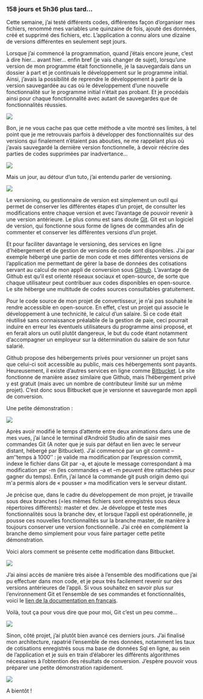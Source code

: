 ### 158 jours et 5h36 plus tard...

Cette semaine, j’ai testé différents codes, différentes façon d’organiser mes fichiers, renommé mes variables une quinzaine de fois, ajouté des données, créé et supprimé des fichiers, etc. L’application a connu alors une dizaine de versions différentes en seulement sept jours.

Lorsque j’ai commencé la programmation, quand j’étais encore jeune, c’est à dire hier… avant hier… enfin bref (je vais changer de sujet), lorsqu’une version de mon programme était fonctionnelle, je la sauvegardais dans un dossier à part et je continuais le développement sur le programme initial. Ainsi, j’avais la possibilité de reprendre le développement à partir de la version sauvegardée au cas où le développement d’une nouvelle fonctionnalité sur le programme initial n’était pas probant. Et je procédais ainsi pour chaque fonctionnalité avec autant de sauvegardes que de fonctionnalités réussies.

<img src = "https://media.giphy.com/media/50UZqs7HoH6GQ/giphy.gif"/>

Bon, je ne vous cache pas que cette méthode a vite montré ses limites, à tel point que je me retrouvais parfois  à développer des fonctionnalités sur des versions qui finalement n’étaient pas abouties, ne me rappelant plus où j’avais sauvegardé la dernière version fonctionnelle, à devoir réécrire des parties de codes supprimées par inadvertance…

<img src = "https://media.giphy.com/media/14rFOnuCm4yxzi/giphy.gif"/>

Mais un jour, au détour d’un tuto, j’ai entendu parler de <span class="highlight-span">versioning</span>. 

<img src = "https://media.giphy.com/media/3NtY188QaxDdC/giphy.gif"/>

Le versioning, ou <span class="highlight-span">gestionnaire de version</span> est simplement un outil qui permet de conserver les différentes étapes d’un projet, de consulter les modifications entre chaque version et avec l’avantage de pouvoir revenir à une version antérieure. Le plus connu est sans doute <a href="https://fr.wikipedia.org/wiki/Git">Git</a>. Git est un logiciel de version, qui fonctionne sous forme de <span class="highlight-span">lignes de commandes</span> afin de commenter et conserver les différentes versions d’un projet.

Et pour faciliter davantage le versioning, des services en ligne d’hébergement et de gestion de versions de code sont disponibles. J’ai par exemple hébergé une partie de mon code et mes différentes versions de l’application me permettant de gérer la base de données des cotisations servant au calcul de mon appli de conversion sous <a href="https://github.com/marlenech/BddPaye">Github</a>. L’avantage de Github est qu’il est orienté réseaux sociaux et <span class="highlight-span">open-source</span>, de sorte que  chaque utilisateur peut contribuer aux codes disponibles en open-source. Le site héberge une multitude de codes sources consultables gratuitement.

Pour le code source de mon projet de convertisseur, je n’ai pas souhaité le rendre accessible en open-source. En effet, c’est un projet qui associe le développement à une technicité, <span class="highlight-span">le calcul d’un salaire</span>. Si ce code était réutilisé sans connaissance préalable de la gestion de paie, ceci pourrait induire en erreur les éventuels utilisateurs du programme ainsi proposé, et en ferait alors un outil plutôt dangereux, le but du code étant notamment d’accompagner un employeur sur la détermination du salaire de son futur salarié.

Github propose des hébergements privés pour versionner un projet sans que celui-ci soit accessible au public, mais ces hébergements sont payants. Heureusement, il existe d’autres services en ligne comme <a href="https://bitbucket.org/">Bitbucket</a>. Le site fonctionne de manière assez similaire que Github, mais l’hébergement privé y est <span class="highlight-span">gratuit</span> (mais avec un nombre de contributeur limité sur un même projet). C’est donc sous Bitbucket que je versionne et sauvegarde mon appli de conversion.

Une petite démonstration :

<img src = "https://marlenech.github.io/img/gif_git_1.gif"/>

Après avoir modifié le temps d’attente entre deux animations dans une de mes vues, j’ai lancé le terminal d’Android Studio afin de saisir mes commandes Git (A noter que je suis par défaut en lien avec le <span class="highlight-span">serveur distant</span>, hébergé par Bitbucket). J’ai commencé par un <span class="highlight-span">git  commit –am‘‘temps à 1000’’</span> : je valide ma modification par l’expression <span class="highlight-span">commit</span>, indexe le fichier dans Git par <span class="highlight-span">-a</span>, et ajoute le message correspondant à ma modification par <span class="highlight-span">-m</span> (les commandes <span class="highlight-span">–a</span> et <span class="highlight-span">–m</span> peuvent être rattachées pour gagner du temps). Enfin, j’ai lancé la commande <span class="highlight-span">git push origin demo</span> qui m'a permis alors de « pousser » ma modification vers le serveur distant.

Je précise que, dans le cadre du développement de mon projet, je travaille sous deux branches (=les mêmes fichiers sont enregistrés sous deux répertoires différents): <span class="highlight-span">master</span> et <span class="highlight-span">dev</span>. Je développe et teste mes fonctionnalités sous la branche <span class="highlight-span">dev</span>, et lorsque l’appli est opérationnelle, je pousse ces nouvelles fonctionnalités sur la branche <span class="highlight-span">master</span>, de manière à toujours conserver une version fonctionnelle. J’ai créé en complément la branche <span class="highlight-span">demo</span> simplement pour vous faire partager cette petite démonstration.

Voici alors comment se présente cette modification dans Bitbucket.

<img src = "https://marlenech.github.io/img/gif_git_2.gif"/>

J’ai ainsi accès de manière très aisée à l’ensemble des modifications que j’ai pu effectuer dans mon code, et je peux très facilement revenir sur des versions antérieures de l’appli. Si vous souhaitez en savoir plus sur l’environnement Git et l’ensemble de ses commandes et fonctionnalités, voici le <a href="https://git-scm.com/book/fr/v2">lien de la documentation en français</a>.

Voilà, tout ça pour vous dire que pour moi, Git c’est un peu comme…

<img src = "https://media.giphy.com/media/VvxtXb86Lwicw/giphy.gif"/>

Sinon, côté projet, j’ai plutôt bien avancé ces derniers jours. J’ai finalisé mon architecture, rapatrié l’ensemble de mes données, notamment les taux de cotisations enregistrés sous ma base de données Sql en ligne, au sein de l’application et je suis en train d’élaborer les différents algorithmes nécessaires à l’obtention des résultats de conversion. J’espère pouvoir vous préparer une petite démonstration rapidement.

<img src = "https://media.giphy.com/media/R8MIGe47XWx68/giphy.gif"/>

A bientôt !
